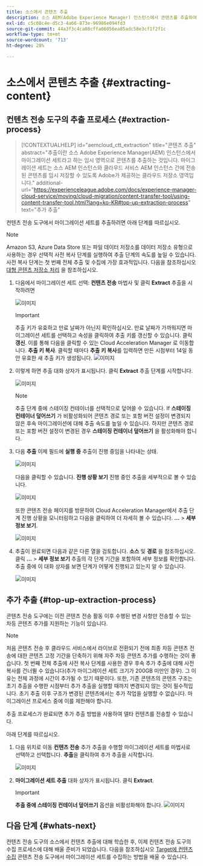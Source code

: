 ```yaml
---
title: 소스에서 콘텐츠 추출
description: 소스 AEM(Adobe Experience Manager) 인스턴스에서 콘텐츠를 추출하여 나중에 Cloud Service AEM 인스턴스로 전송하는 방법을 알아봅니다.
exl-id: c5c08c4e-d5c3-4a66-873e-96986e094fd3
source-git-commit: 44a3f3c4ca08cffa06056ea85adc58e3cf1f2f1c
workflow-type: tm+mt
source-wordcount: '713'
ht-degree: 28%

---
```


# 소스에서 콘텐츠 추출 {#extracting-content}

## 컨텐츠 전송 도구의 추출 프로세스 {#extraction-process}

>[!CONTEXTUALHELP]
>id="aemcloud_ctt_extraction"
>title="콘텐츠 추출"
>abstract="추출이란 소스 Adobe Experience Manager(AEM) 인스턴스에서 마이그레이션 세트라고 하는 임시 영역으로 콘텐츠를 추출하는 것입니다. 마이그레이션 세트는 소스 AEM 인스턴스와 클라우드 서비스 AEM 인스턴스 간에 전송된 콘텐츠를 임시 저장할 수 있도록 Adobe가 제공하는 클라우드 저장소 영역입니다."
>additional-url="https://experienceleague.adobe.com/docs/experience-manager-cloud-service/moving/cloud-migration/content-transfer-tool/using-content-transfer-tool.html?lang=ko-KR#top-up-extraction-process" text="추가 추출"


컨텐츠 전송 도구에서 마이그레이션 세트를 추출하려면 아래 단계를 따르십시오.

>[!NOTE]
>Amazon S3, Azure Data Store 또는 파일 데이터 저장소를 데이터 저장소 유형으로 사용하는 경우 선택적 사전 복사 단계를 실행하여 추출 단계의 속도를 높일 수 있습니다. 사전 복사 단계는 첫 번째 전체 추출 및 수집에 가장 효과적입니다. 다음을 참조하십시오 [대형 콘텐츠 저장소 처리](/help/journey-migration/content-transfer-tool/using-content-transfer-tool/handling-large-content-repositories.md) 을 참조하십시오.

1. 다음에서 마이그레이션 세트 선택: **컨텐츠 전송** 마법사 및 클릭 **Extract** 추출을 시작하려면

   ![이미지](/help/journey-migration/content-transfer-tool/assets-ctt/cttcam12.png)

   >[!IMPORTANT]
   >
   >추출 키가 유효하고 만료 날짜가 아닌지 확인하십시오. 만료 날짜가 가까워지면 마이그레이션 세트를 선택하고 속성을 클릭하여 추출 키를 갱신할 수 있습니다. 클릭 **갱신**. 이를 통해 다음을 클릭할 수 있는 Cloud Acceleration Manager 로 이동합니다. **추출 키 복사**. 클릭할 때마다 **추출 키 복사**를 입력하면 만든 시점부터 14일 동안 유효한 새 추출 키가 생성됩니다.
   >![이미지](/help/journey-migration/content-transfer-tool/assets-ctt/cttcam13.png)

1. 이렇게 하면 추출 대화 상자가 표시됩니다. 클릭 **Extract** 추출 단계를 시작합니다.

   ![이미지](/help/journey-migration/content-transfer-tool/assets-ctt/cttcam14.png)

   >[!NOTE]
   >추출 단계 중에 스테이징 컨테이너를 선택적으로 덮어쓸 수 있습니다. If **스테이징 컨테이너 덮어쓰기** 가 비활성화되어 콘텐츠 경로 또는 포함 버전 설정이 변경되지 않은 후속 마이그레이션에 대해 추출 속도를 높일 수 있습니다. 하지만 콘텐츠 경로 또는 포함 버전 설정이 변경된 경우 **스테이징 컨테이너 덮어쓰기** 을 활성화해야 합니다.

1. 다음 **추출** 이제 필드에 **실행 중** 추출이 진행 중임을 나타내는 상태.

   ![이미지](/help/journey-migration/content-transfer-tool/assets-ctt/cttcam15.png)

   다음을 클릭할 수 있습니다. **진행 상황 보기** 진행 중인 추출을 세부적으로 볼 수 있습니다.

   ![이미지](/help/journey-migration/content-transfer-tool/assets-ctt/cttcam16.png)

   또한 콘텐츠 전송 페이지를 방문하여 Cloud Acceleration Manager에서 추출 단계 진행 상황을 모니터링하고 다음을 클릭하여 더 자세히 볼 수 있습니다. **...** > **세부 정보 보기**.

   ![이미지](/help/journey-migration/content-transfer-tool/assets-ctt/cttcam17.png)

1. 추출이 완료되면 다음과 같은 다른 열을 검토합니다. **소스** 및 **경로** 을 참조하십시오. 클릭 **...** > **세부 정보 보기** 추출의 각 단계 기간을 포함하여 세부 정보를 확인합니다. 추출 중에 이 대화 상자를 보면 단계가 어떻게 진행되고 있는지 알 수 있습니다.

   ![이미지](/help/journey-migration/content-transfer-tool/assets-ctt/cttcam18b.png)


## 추가 추출 {#top-up-extraction-process}

콘텐츠 전송 도구에는 이전 콘텐츠 전송 활동 이후 수행된 변경 사항만 전송할 수 있는 차등 콘텐츠 추가를 지원하는 기능이 있습니다.

>[!NOTE]
>처음 콘텐츠 전송 후 클라우드 서비스에서 라이브로 전환되기 전에 최종 차등 콘텐츠 전송에 대한 콘텐츠 고정 기간을 단축하기 위해 자주 차등 콘텐츠 추가를 수행하는 것이 좋습니다. 첫 번째 전체 추출에 사전 복사 단계를 사용한 경우 후속 추가 추출에 대해 사전 복사를 건너뛸 수 있습니다(추가 마이그레이션 세트 크기가 200GB 미만인 경우). 그 이유는 전체 과정에 시간이 추가될 수 있기 때문이다.
>또한, 기존 콘텐츠의 콘텐츠 구조는 초기 추출을 수행한 시점부터 추가 추출을 실행할 때까지 변경되지 않는 것이 필수적입니다. 초기 추출 이후 구조가 변경된 콘텐츠에서는 추가 작업을 실행할 수 없습니다. 마이그레이션 프로세스 중에 이를 제한해야 합니다.

추출 프로세스가 완료되면 추가 추출 방법을 사용하여 델타 컨텐츠를 전송할 수 있습니다.

아래 단계를 따르십시오.

1. 다음 위치로 이동 **컨텐츠 전송** 추가 추출을 수행할 마이그레이션 세트를 마법사로 선택하고 선택합니다. **추출**&#x200B;을 클릭하여 추가 추출을 시작합니다.

   ![이미지](/help/journey-migration/content-transfer-tool/assets-ctt/cttcam19.png)

1. **마이그레이션 세트 추출** 대화 상자가 표시됩니다. 클릭 **Extract**.

   >[!IMPORTANT]
   >**추출 중에 스테이징 컨테이너 덮어쓰기** 옵션을 비활성화해야 합니다.
   >![이미지](/help/journey-migration/content-transfer-tool/assets-ctt/cttcam20.png)


## 다음 단계 {#whats-next}

컨텐츠 전송 도구의 소스에서 컨텐츠 추출에 대해 학습한 후, 이제 컨텐츠 전송 도구의 수집 프로세스에 대해 배울 준비가 되었습니다. 다음을 참조하십시오 [Target에 컨텐츠 수집](/help/journey-migration/content-transfer-tool/using-content-transfer-tool/ingesting-content.md) 콘텐츠 전송 도구에서 마이그레이션 세트를 수집하는 방법을 배울 수 있습니다.
